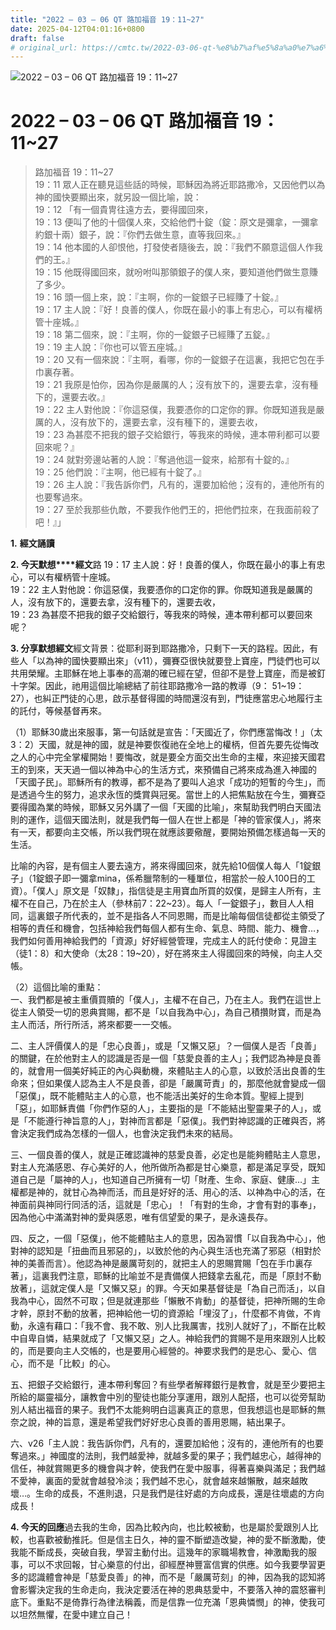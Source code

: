 ```yaml
---
title: "2022 – 03 – 06 QT 路加福音 19：11~27"
date: 2025-04-12T04:01:16+0800
draft: false
# original_url: https://cmtc.tw/2022-03-06-qt-%e8%b7%af%e5%8a%a0%e7%a6%8f%e9%9f%b3-19%ef%bc%9a1127
---
```


![2022 – 03 – 06 QT 路加福音 19：11~27](/images/qt.jpg   "2022 – 03 – 06 QT 路加福音 19：11~27")

# 2022 – 03 – 06 QT 路加福音 19：11~27

> 路加福音 19：11~27  
> 19：11 眾人正在聽見這些話的時候，耶穌因為將近耶路撒冷，又因他們以為　神的國快要顯出來，就另設一個比喻，說：  
> 19：12 「有一個貴冑往遠方去，要得國回來，  
> 19：13 便叫了他的十個僕人來，交給他們十錠（錠：原文是彌拿，一彌拿約銀十兩）銀子，說：『你們去做生意，直等我回來。』  
> 19：14 他本國的人卻恨他，打發使者隨後去，說：『我們不願意這個人作我們的王。』  
> 19：15 他既得國回來，就吩咐叫那領銀子的僕人來，要知道他們做生意賺了多少。  
> 19：16 頭一個上來，說：『主啊，你的一錠銀子已經賺了十錠。』  
> 19：17 主人說：『好！良善的僕人，你既在最小的事上有忠心，可以有權柄管十座城。』  
> 19：18 第二個來，說：『主啊，你的一錠銀子已經賺了五錠。』  
> 19：19 主人說：『你也可以管五座城。』  
> 19：20 又有一個來說：『主啊，看哪，你的一錠銀子在這裏，我把它包在手巾裏存著。  
> 19：21 我原是怕你，因為你是嚴厲的人；沒有放下的，還要去拿，沒有種下的，還要去收。』  
> 19：22 主人對他說：『你這惡僕，我要憑你的口定你的罪。你既知道我是嚴厲的人，沒有放下的，還要去拿，沒有種下的，還要去收，  
> 19：23 為甚麼不把我的銀子交給銀行，等我來的時候，連本帶利都可以要回來呢？』  
> 19：24 就對旁邊站著的人說：『奪過他這一錠來，給那有十錠的。』  
> 19：25 他們說：『主啊，他已經有十錠了。』  
> 19：26 主人說：『我告訴你們，凡有的，還要加給他；沒有的，連他所有的也要奪過來。  
> 19：27 至於我那些仇敵，不要我作他們王的，把他們拉來，在我面前殺了吧！』」

**1.** **經文誦讀**

**2. 今天默想****經文**路 19：17 主人說：好！良善的僕人，你既在最小的事上有忠心，可以有權柄管十座城。  
19：22 主人對他說：你這惡僕，我要憑你的口定你的罪。你既知道我是嚴厲的人，沒有放下的，還要去拿，沒有種下的，還要去收，  
19：23 為甚麼不把我的銀子交給銀行，等我來的時候，連本帶利都可以要回來呢？

**3. 分享默想經文**經文背景：從耶利哥到耶路撒冷，只剩下一天的路程。因此，有些人「以為神的國快要顯出來」（v11），彌賽亞很快就要登上寶座，門徒們也可以共用榮耀。主耶穌在地上事奉的高潮的確已經在望，但卻不是登上寶座，而是被釘十字架。因此，祂用這個比喻總結了前往耶路撒冷一路的教導（9： 51~19：27），也糾正門徒的心思，啟示基督得國的時間還沒有到，門徒應當忠心地履行主的託付，等候基督再來。

（1）耶穌30歲出來服事，第一句話就是宣告：「天國近了，你們應當悔改！」（太3：2）天國，就是神的國，就是神要恢復祂在全地上的權柄，但首先要先從悔改之人的心中完全掌權開始！要悔改，就是要全方面交出生命的主權，來迎接天國君王的到來，天天過一個以神為中心的生活方式，來預備自己將來成為進入神國的「天國子民」。耶穌所有的教導，都不是為了要叫人追求「成功的短暫的今生」，而是透過今生的努力，追求永恆的獎賞與冠冕。當世上的人把焦點放在今生，彌賽亞要得國為業的時候，耶穌又另外講了一個「天國的比喻」，來幫助我們明白天國法則的運作，這個天國法則，就是我們每一個人在世上都是「神的管家僕人」，將來有一天，都要向主交帳，所以我們現在就應該要儆醒，要開始預備怎樣過每一天的生活。

比喻的內容，是有個主人要去遠方，將來得國回來，就先給10個僕人每人「1錠銀子」（1錠銀子即一彌拿mina，係希臘幣制的一種單位，相當於一般人100日的工資）。「僕人」原文是「奴隸」，指信徒是主用寶血所買的奴僕，是歸主人所有，主權不在自己，乃在於主人（參林前7：22~23）。每人「一錠銀子」，數目人人相同，這裏銀子所代表的，並不是指各人不同恩賜，而是比喻每個信徒都從主領受了相等的責任和機會，包括神給我們每個人都有生命、氣息、時間、能力、機會…，我們如何善用神給我們的「資源」好好經營管理，完成主人的託付使命：見證主（徒1：8）和大使命（太28：19~20），好在將來主人得國回來的時候，向主人交帳。

（2）這個比喻的重點：  
一、我們都是被主重價買贖的「僕人」，主權不在自己，乃在主人。我們在這世上從主人領受一切的恩典賞賜，都不是「以自我為中心」，為自己積攢財寶，而是為主人而活，所行所活，將來都要一一交帳。

二、主人評價僕人的是「忠心良善」，或是「又懶又惡」？一個僕人是否「良善」的關鍵，在於他對主人的認識是否是一個「慈愛良善的主人」；我們認為神是良善的，就會用一個美好純正的內心與動機，來體貼主人的心意，以致於活出良善的生命來；但如果僕人認為主人不是良善，卻是「嚴厲苛責」的，那麼他就會變成一個「惡僕」，既不能體貼主人的心意，也不能活出美好的生命本質。聖經上提到「惡」，如耶穌責備「你們作惡的人」，主要指的是「不能結出聖靈果子的人」，或是「不能遵行神旨意的人」，對神而言都是「惡僕」。我們對神認識的正確與否，將會決定我們成為怎樣的一個人，也會決定我們未來的結局。

三、一個良善的僕人，就是正確認識神的慈愛良善，必定也是能夠體貼主人意思，對主人充滿感恩、存心美好的人，他所做所為都是甘心樂意，都是滿足享受，既知道自己是「屬神的人」，也知道自己所擁有一切「財產、生命、家庭、健康…」主權都是神的，就甘心為神而活，而且是好好的活、用心的活、以神為中心的活，在神面前與神同行同活的活，這就是「忠心」！「有對的生命，才會有對的事奉」，因為他心中滿滿對神的愛與感恩，唯有信望愛的果子，是永遠長存。

四、反之，一個「惡僕」，他不能體貼主人的意思，因為習慣「以自我為中心」，他對神的認知是「扭曲而且邪惡的」，以致於他的內心與生活也充滿了邪惡（相對於神的美善而言）。他認為神是嚴厲苛刻的，就把主人的恩賜賞賜「包在手巾裏存著」，這裏我們注意，耶穌的比喻並不是責備僕人把錢拿去亂花，而是「原封不動放著」，這就定僕人是「又懶又惡」的罪。今天如果基督徒是「為自己而活」，以自我為中心，固然不可取；但是就連那些「懶散不肯動」的基督徒，把神所賜的生命才幹，原封不動的放著，把神給他一切的資源給「埋沒了」，什麼都不肯做，不肯動，永遠有藉口：「我不會、我不敢、別人比我厲害，找別人就好了」，不斷在比較中自卑自憐，結果就成了「又懶又惡」之人。神給我們的賞賜不是用來跟別人比較的，而是要向主人交帳的，也是要用心經營的。神要求我們的是忠心、愛心、信心，而不是「比較」的心。

五、把銀子交給銀行，連本帶利奪回？有些學者解釋銀行是教會，就是至少要把主所給的屬靈福分，讓教會中別的聖徒也能分享運用，跟別人配搭，也可以從旁幫助別人結出福音的果子。我們不太能夠明白這裏真正的意思，但我想這也是耶穌的無奈之說，神的旨意，還是希望我們好好忠心良善的善用恩賜，結出果子。

六、v26「主人說：我告訴你們，凡有的，還要加給他；沒有的，連他所有的也要奪過來。」神國度的法則，我們越愛神，就越多愛的果子；我們越忠心，越得神的信任，神就賞賜更多的機會與才幹，使我們在愛中服事，得著喜樂與滿足；我們越不愛神，裏面的愛就會越發冷淡；我們越不忠心，就會越來越懶散，越來越敗壞…。生命的成長，不進則退，只是我們是往好處的方向成長，還是往壞處的方向成長！

**4. 今天的回應**過去我的生命，因為比較內向，也比較被動，也是屬於愛跟別人比較，也喜歡被動推託。但是信主日久，神的靈不斷塑造改變，神的愛不斷激勵，使我能不斷成長，突破自我，學習主動付出。這幾年的家職場教會，神激勵我的服事，可以不求回報，甘心樂意的付出，卻經歷神豐富信實的供應。如今我要學習更多的認識體會神是「慈愛良善」的神，而不是「嚴厲苛刻」的神，因為我的認知將會影響決定我的生命走向，我決定要活在神的恩典慈愛中，不要落入神的震怒審判底下。重點不是倚靠行為律法稱義，而是信靠一位充滿「恩典憐憫」的神，使我可以坦然無懼，在愛中建立自己！